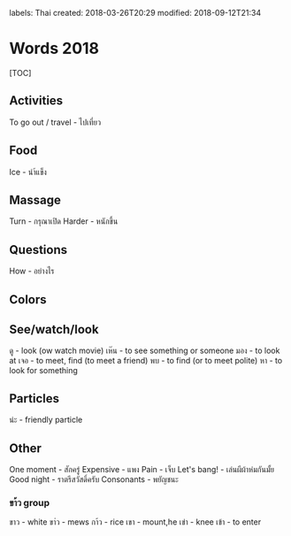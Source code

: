 labels: Thai
created: 2018-03-26T20:29
modified: 2018-09-12T21:34

# Words 2018

[TOC]

## Activities

To go out / travel - ไปเที่ยว

## Food

Ice - นำ้แข็ง

## Massage

Turn - กรุณาเปิด
Harder - หนักขึ้น

## Questions

How - อย่างไร

## Colors

## See/watch/look

ดู - look (ow watch movie)
เห๊น - to see something or someone
มอง - to look at
เจอ - to meet, find (to meet a friend)
พบ - to find (or to meet polite)
หา - to look for something

## Particles

น่ะ - friendly particle

## Other

One moment - สักครู่
Expensive - แพง
Pain - เจ็บ
Let's bang! - เล่นผีผ้าห่มกันมั้ย
Good night - ราตรีสวัสดิ์ครับ
Consonants - พยัญชนะ

### ขา้ว group

ขาว - white
ขา่ว - mews
กา้ว - rice
เขา - mount,he
เข่า - knee
เข้า - to enter
